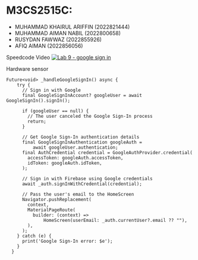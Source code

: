 # M3CS2515C:
- MUHAMMAD KHAIRUL ARIFFIN (2022821444)
- MUHAMMAD AIMAN NABIL (2022800658)
- RUSYDAN FAWWAZ (2022855926)
- AFIQ AIMAN (2022856056)



Speedcode Video
[![Lab 9 - google sign in](https://img.youtube.com/vi/pZk2Zerc8yE/maxresdefault.jpg)](https://www.youtube.com/watch?v=pZk2Zerc8yE
)


Hardware sensor
```
Future<void> _handleGoogleSignIn() async {
    try {
      // Sign in with Google
      final GoogleSignInAccount? googleUser = await GoogleSignIn().signIn();

      if (googleUser == null) {
        // The user canceled the Google Sign-In process
        return;
      }

      // Get Google Sign-In authentication details
      final GoogleSignInAuthentication googleAuth =
          await googleUser.authentication;
      final AuthCredential credential = GoogleAuthProvider.credential(
        accessToken: googleAuth.accessToken,
        idToken: googleAuth.idToken,
      );

      // Sign in with Firebase using Google credentials
      await _auth.signInWithCredential(credential);

      // Pass the user's email to the HomeScreen
      Navigator.pushReplacement(
        context,
        MaterialPageRoute(
          builder: (context) =>
              HomeScreen(userEmail: _auth.currentUser?.email ?? ""),
        ),
      );
    } catch (e) {
      print('Google Sign-In error: $e');
    }
  }
